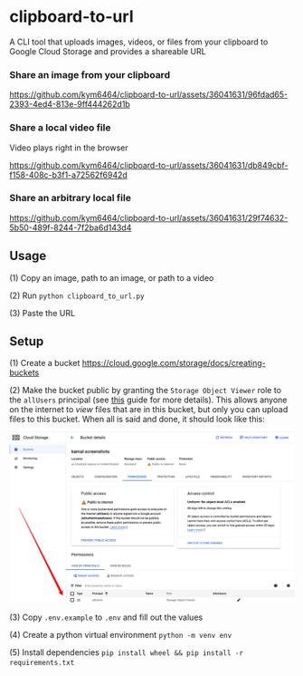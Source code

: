 # clipboard-to-url

A CLI tool that uploads images, videos, or files from your clipboard to Google Cloud Storage and provides a shareable URL

### Share an image from your clipboard

https://github.com/kym6464/clipboard-to-url/assets/36041631/96fdad65-2393-4ed4-813e-9ff444262d1b

### Share a local video file

Video plays right in the browser

https://github.com/kym6464/clipboard-to-url/assets/36041631/db849cbf-f158-408c-b3f1-a72562f6942d


### Share an arbitrary local file

https://github.com/kym6464/clipboard-to-url/assets/36041631/29f74632-5b50-489f-8244-7f2ba6d143d4


## Usage

(1) Copy an image, path to an image, or path to a video

(2) Run `python clipboard_to_url.py`

(3) Paste the URL

## Setup

(1) Create a bucket https://cloud.google.com/storage/docs/creating-buckets

(2) Make the bucket public by granting the `Storage Object Viewer` role to the `allUsers` principal (see [this](https://cloud.google.com/storage/docs/access-control/making-data-public) guide for more details). This allows anyone on the internet to _view_ files that are in this bucket, but only you can upload files to this bucket. When all is said and done, it should look like this:

![bucket_permissions](./assets//bucket_permissions.png)

(3) Copy `.env.example` to `.env` and fill out the values

(4) Create a python virtual environment `python -m venv env`

(5) Install dependencies `pip install wheel && pip install -r requirements.txt`
